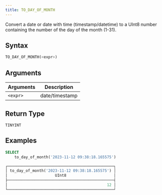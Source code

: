 ```yaml
---
title: TO_DAY_OF_MONTH
---
```


Convert a date or date with time (timestamp/datetime) to a UInt8 number containing the number of the day of the month (1-31).

## Syntax

```sql
TO_DAY_OF_MONTH(<expr>)
```

## Arguments

| Arguments | Description    |
|-----------|----------------|
| `<expr>`  | date/timestamp |

## Return Type

`TINYINT`

## Examples

```sql
SELECT
    to_day_of_month('2023-11-12 09:38:18.165575')

┌───────────────────────────────────────────────┐
│ to_day_of_month('2023-11-12 09:38:18.165575') │
│                     UInt8                     │
├───────────────────────────────────────────────┤
│                                            12 │
└───────────────────────────────────────────────┘
```
